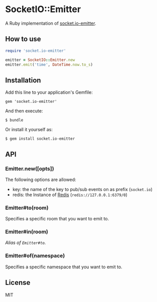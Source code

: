 
# SocketIO::Emitter

A Ruby implementation of [socket.io-emitter](https://github.com/Automattic/socket.io-emitter).

## How to use

```ruby
require 'socket.io-emitter'

emitter = SocketIO::Emitter.new
emitter.emit('time', DateTime.now.to_s)
```

## Installation

Add this line to your application's Gemfile:

    gem 'socket.io-emitter'

And then execute:

    $ bundle

Or install it yourself as:

    $ gem install socket.io-emitter

## API

### Emitter.new([opts])

The following options are allowed:

- key: the name of the key to pub/sub events on as prefix (`socket.io`)
- redis: the Instance of [Redis](https://github.com/redis/redis-rb) (`redis://127.0.0.1:6379/0`)

### Emitter#to(room)

Specifies a specific room that you want to emit to.

### Emitter#in(room)

_Alias of `Emitter#to`._

### Emitter#of(namespace)

Specifies a specific namespace that you want to emit to.

## License

MIT
